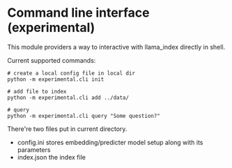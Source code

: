 Command line interface (experimental)
========

This module providers a way to interactive with llama\_index directly in shell.

Current supported commands:

```shell
# create a local config file in local dir
python -m experimental.cli init

# add file to index
python -m experimental.cli add ../data/

# query
python -m experimental.cli query "Some question?"
```

There're two files put in current directory.

- config.ini stores embedding/predicter model setup along with its parameters
- index.json the index file

